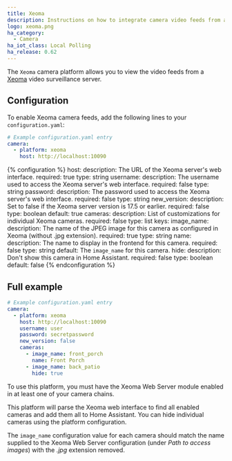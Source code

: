 ```yaml
---
title: Xeoma
description: Instructions on how to integrate camera video feeds from a Xeoma server in Home Assistant
logo: xeoma.png
ha_category:
  - Camera
ha_iot_class: Local Polling
ha_release: 0.62
---
```


The `Xeoma` camera platform allows you to view the video feeds from a [Xeoma](https://felenasoft.com/xeoma) video surveillance server.

## Configuration

To enable Xeoma camera feeds, add the following lines to your `configuration.yaml`:

```yaml
# Example configuration.yaml entry
camera:
  - platform: xeoma
    host: http://localhost:10090
```

{% configuration %}
host:
  description: The URL of the Xeoma server's web interface.
  required: true
  type: string
username:
  description: The username used to access the Xeoma server's web interface.
  required: false
  type: string
password:
  description: The password used to access the Xeoma server's web interface.
  required: false
  type: string
new_version:
  description: Set to false if the Xeoma server version is 17.5 or earlier.
  required: false
  type: boolean
  default: true
cameras:
  description: List of customizations for individual Xeoma cameras.
  required: false
  type: list
  keys:
    image_name:
      description: The name of the JPEG image for this camera as configured in Xeoma (without .jpg extension).
      required: true
      type: string
    name:
      description: The name to display in the frontend for this camera.
      required: false
      type: string
      default: The `image_name` for this camera.
    hide:
      description: Don't show this camera in Home Assistant.
      required: false
      type: boolean
      default: false
{% endconfiguration %}

## Full example

```yaml
# Example configuration.yaml entry
camera:
  - platform: xeoma
    host: http://localhost:10090
    username: user
    password: secretpassword
    new_version: false
    cameras:
      - image_name: front_porch
        name: Front Porch
      - image_name: back_patio
        hide: true
```

To use this platform, you must have the Xeoma Web Server module enabled in at least one of your camera chains.

This platform will parse the Xeoma web interface to find all enabled cameras and add them all to Home Assistant. You can hide individual cameras using the platform configuration.

The `image_name` configuration value for each camera should match the name supplied to the Xeoma Web Server configuration (under _Path to access images_) with the _.jpg_ extension removed.
